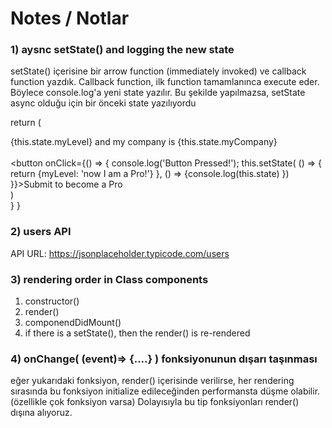 
# Notes / Notlar

### 1) aysnc setState() and logging the new state
setState() içerisine bir arrow function (immediately invoked) ve callback function yazdık.
Callback function, ilk function tamamlanınca execute eder. Böylece console.log'a yeni state yazılır.
Bu şekilde yapılmazsa, setState async olduğu için bir önceki state yazılıyordu


 return (
    <main>
      {this.state.myLevel} and my company is {this.state.myCompany}<br></br>
      <button onClick={() => {
      console.log('Button Pressed!');
      this.setState(
        () => {
          return {myLevel: 'now I am a Pro!'}
        }, () => {console.log(this.state) 
      })
      }}>Submit to become a Pro</button>
    </main>
  )  
  }
}

### 2) users API
API URL: https://jsonplaceholder.typicode.com/users 

### 3) rendering order in Class components
1. constructor()
2. render()
3. componendDidMount()
4. if there is a setState(), then the render() is re-rendered

### 4) onChange( (event)=> {....} ) fonksiyonunun dışarı taşınması
eğer yukarıdaki fonksiyon, render() içerisinde verilirse, her rendering sırasında bu fonksiyon initialize edileceğinden performansta düşme olabilir. (özellikle çok fonksiyon varsa)
Dolayısıyla bu tip fonksiyonları render() dışına alıyoruz.